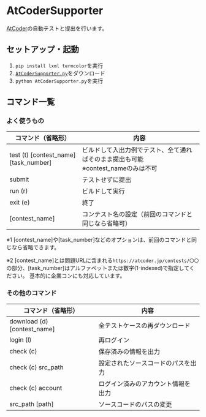 # AtCoderSupporter

[AtCoder](https://atcoder.jp)の自動テストと提出を行います。

## セットアップ・起動

1. `pip install lxml termcolor`を実行
2. [`AtCoderSupporter.py`](https://raw.githubusercontent.com/shun0923/AtCoderSupporter/master/AtCoderSupporter.py)をダウンロード
3. `python AtCoderSupporter.py`を実行

## コマンド一覧

### よく使うもの

|コマンド（省略形）|内容|
|-------|----|
|test (t) [contest_name] [task_number]|ビルドして入出力例でテスト、全て通ればそのまま提出も可能　　※contest_nameのみは不可|
|submit|テストせずに提出|
|run (r)|ビルドして実行|
|exit (e)|終了|
|[contest_name]|コンテスト名の設定（前回のコマンドと同じなら省略可）|

※1 [contest_name]や[task_number]などのオプションは、前回のコマンドと同じなら省略できます。

※2 [contest_name]とは問題URLに含まれる`https://atcoder.jp/contests/〇〇`の部分、[task_number]はアルファベットまたは数字(1-indexed)で指定してください。
基本的に企業コンにも対応しています。

### その他のコマンド

|コマンド（省略形）|内容|
|-------|----|
|download (d) [contest_name]|全テストケースの再ダウンロード|
|login (l)|再ログイン|
|check (c)|保存済みの情報を出力|
|check (c) src_path|設定されたソースコードのパスを出力|
|check (c) account|ログイン済みのアカウント情報を出力|
|src_path [path]|ソースコードのパスの変更|
